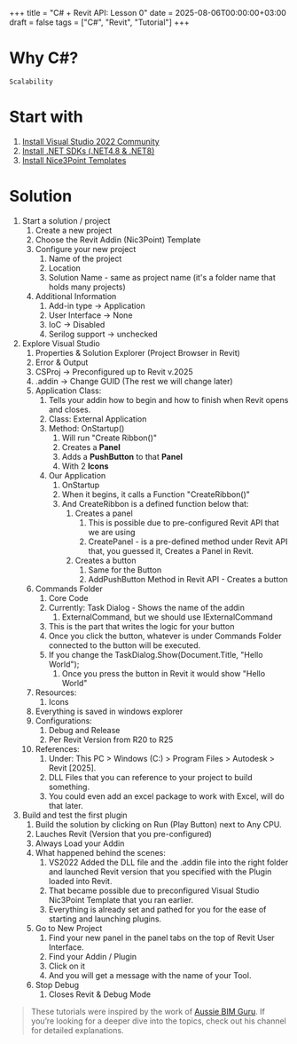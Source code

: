 +++
title = "C# + Revit API: Lesson 0"
date = 2025-08-06T00:00:00+03:00
draft = false
tags = ["C#", "Revit", "Tutorial"]
+++

# Why C#?
`Scalability`

# Start with
1. [Install Visual Studio 2022 Community](https://visualstudio.microsoft.com/downloads/)
2. [Install .NET SDKs (.NET4.8 & .NET8)](https://dotnet.microsoft.com/en-us/download/visual-studio-sdks)
3. [Install Nice3Point Templates](https://github.com/Nice3point/RevitTemplates)
# Solution
1. Start a solution / project
	1. Create a new project
	2. Choose the Revit Addin (Nic3Point) Template
	3. Configure your new project
		1. Name of the project
		2. Location 
		3. Solution Name - same as project name (it's a folder name that holds many projects)
	4. Additional Information
		1. Add-in type -> Application
		2. User Interface -> None
		3. IoC -> Disabled
		4. Serilog support -> unchecked
2. Explore Visual Studio
	1. Properties & Solution Explorer (Project Browser in Revit)
	2. Error & Output
	3. CSProj -> Preconfigured up to Revit v.2025
	4. .addin -> Change GUID (The rest we will change later)
	5. Application Class:
		1. Tells your addin how to begin and how to finish when Revit opens and closes.
		2. Class: External Application
		3. Method: OnStartup()
			1. Will run "Create Ribbon()"
			2. Creates a **Panel** 
			3. Adds a **PushButton** to that **Panel**
			4. With 2 **Icons**
		4. Our Application
			1. OnStartup
			2. When it begins, it calls a Function "CreateRibbon()"
			3. And CreateRibbon is a defined function below that:
				1. Creates a panel
					1. This is possible due to pre-configured Revit API that we are using
					2. CreatePanel - is a pre-defined method under Revit API that, you guessed it, Creates a Panel in Revit.
				2. Creates a button
					1. Same for the Button 
					2. AddPushButton Method in Revit API - Creates a button 
	6. Commands Folder
		1. Core Code
		2. Currently: Task Dialog - Shows the name of the addin
			1. ExternalCommand, but we should use IExternalCommand
		3. This is the part that writes the logic for your button
		4. Once you click the button, whatever is under Commands Folder connected to the button will be executed.
		5. If you change the TaskDialog.Show(Document.Title, "Hello World");
			1. Once you press the button in Revit it would show "Hello World" 
	7. Resources:
		1. Icons
	8. Everything is saved in windows explorer
	9. Configurations:
		1. Debug and Release
		2. Per Revit Version from R20 to R25
	10. References:
		1. Under: This PC > Windows (C:) > Program Files > Autodesk > Revit [2025].
		2. DLL Files that you can reference to your project to build something.
		3. You could even add an excel package to work with Excel, will do that later.
3. Build and test the first plugin
	1. Build the solution by clicking on Run (Play Button) next to Any CPU.
	2. Lauches Revit (Version that you pre-configured)
	3. Always Load your Addin
	4. What happened behind the scenes:
		1. VS2022 Added the DLL file and the .addin file into the right folder and launched Revit version that you specified with the Plugin loaded into Revit.
		2. That became possible due to preconfigured Visual Studio Nic3Point Template that you ran earlier. 
		3. Everything is already set and pathed for you for the ease of starting and launching plugins.
	5. Go to New Project
		1. Find your new panel in the panel tabs on the top of Revit User Interface.
		2. Find your Addin / Plugin 
		3. Click on it 
		4. And you will get a message with the name of your Tool.
	6. Stop Debug
		1. Closes Revit & Debug Mode


> These tutorials were inspired by the work of [Aussie BIM Guru](https://www.youtube.com/@AussieBIMGuru). If you’re looking for a deeper dive into the topics, check out his channel for detailed explanations.